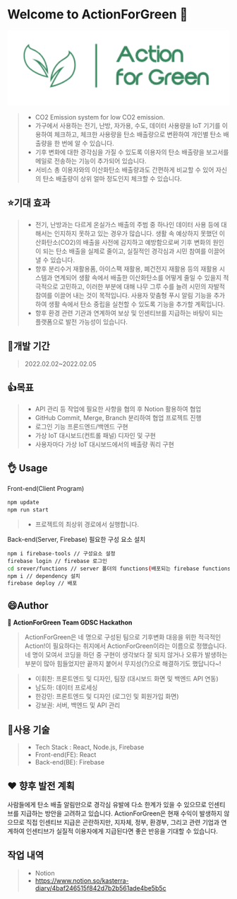 # Welcome to ActionForGreen 👋

![png_1](./src/assets/logo.png)
> - CO2 Emission system for low CO2 emission.
> - 가구에서 사용하는 전기, 난방, 자가용, 수도, 데이터 사용량을 IoT 기기를 이용하여 체크하고, 체크한 사용량을 탄소 배출량으로 변환하여 개인별 탄소 배출량을 한 번에 알 수 있습니다.
> - 기후 변화에 대한 경각심을 가질 수 있도록 이용자의 탄소 배출량을 보고서를 메일로 전송하는 기능이 추가되어 있습니다.
> - 서비스 총 이용자와의 이산화탄소 배출량과도 간편하게 비교할 수 있어 자신의 탄소 배출량이 상위 얼마 정도인지 체크할 수 있습니다.
> 
## ⭐️기대 효과
> - 전기, 난방과는 다르게 온실가스 배출의 주범 중 하나인 데이터 사용 등에 대해서는 인지하지 못하고 있는 경우가 많습니다. 생활 속 예상하지 못했던 이산화탄소(CO2)의 배출을 사전에 감지하고 예방함으로써 기후 변화의 원인이 되는 탄소 배출을 실제로 줄이고, 실질적인 경각심과 시민 참여를 이끌어낼 수 있습니다.
> - 향후 분리수거 재활용품, 아이스팩 재활용, 폐건전지 재활용 등의 재활용 시스템과 연계되어 생활 속에서 배출한 이산화탄소를 어떻게 줄일 수 있을지 적극적으로 고민하고, 이러한 부분에 대해 나무 그루 수를 늘려 시민의 자발적 참여를 이끌어 내는 것이 목적입니다. 사용자 맞춤형 푸시 알림 기능을 추가하여 생활 속에서 탄소 중립을 실천할 수 있도록 기능을 추가할 계획입니다.
> - 향후 환경 관련 기관과 연계하여 보상 및 인센티브를 지급하는 바탕이 되는 플랫폼으로 발전 가능성이 있습니다.

## :calendar:개발 기간
> 2022.02.02~2022.02.05

## :+1:목표
> - API 관리 등 작업에 필요한 사항을 협의 후 Notion 활용하여 협업
> - GitHub Commit, Merge, Branch 분리하여 협업 프로젝트 진행
> - 로그인 기능 프론드엔드/백엔드 구현
> - 가상 IoT 대시보드(컨트롤 패널) 디자인 및 구현
> - 사용자마다 가상 IoT 대시보드에서의 배출량 쿼리 구현


## :ok_hand: Usage

Front-end(Client Program)
```sh
npm update
npm run start
```
> - 프로젝트의 최상위 경로에서 실행합니다.

Back-end(Server, Firebase)
필요한 구성 요소 설치

```sh
npm i firebase-tools // 구성요소 설정
firebase login // firebase 로그인
cd srever/functions // server 폴더의 functions(배포되는 firebase functions가 있습니다.) 로 이동
npm i // dependency 설치
firebase deploy // 배포
```

## :smile:Author

👤 **ActionForGreen Team GDSC Hackathon**
> ActionForGreen은 네 명으로 구성된 팀으로 기후변화 대응을 위한 적극적인 Action!이 필요하다는 취지에서 ActionForGreen이라는 이름으로 정했습니다. 네 명이 모여서 코딩을 하던 중 구현이 생각보다 잘 되지 않거나 오류가 발생하는 부분이 많아 힘들었지만 끝까지 붙어서 무지성(?)으로 해결하기도 했답니다~!

> - 이휘찬: 프론트엔드 및 디자인, 팀장 (대시보드 화면 및 백엔드 API 연동)
> - 남도하: 데이터 프로세싱
> - 한강민: 프론트엔드 및 디자인 (로그인 및 회원가입 화면)
> - 강보권: 서버, 백엔드 및 API 관리

## :wrench:사용 기술
> - Tech Stack : React, Node.js, Firebase
> - Front-end(FE): React
> - Back-end(BE): Firebase


## ❤️ 향후 발전 계획
사람들에게 탄소 배출 알림만으로 경각심 유발에 다소 한계가 있을 수 있으므로 인센티브를 지급하는 방안을 고려하고 있습니다. ActionForGreen은 현재 수익이 발생하지 않으므로 직접 인센티브 지급은 곤란하지만, 지자체, 정부, 환경부, 그리고 관련 기업과 연계하여 인센티브가 실질적 이용자에게 지급된다면 좋은 반응을 기대할 수 있습니다.

## 작업 내역
> - Notion
> - https://www.notion.so/kasterra-diary/4baf246515f842d7b2b561ade4be5b5c
